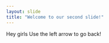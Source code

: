 ```yaml
---
layout: slide
title: "Welcome to our second slide!"
---
```

Hey girls
Use the left arrow to go back!

